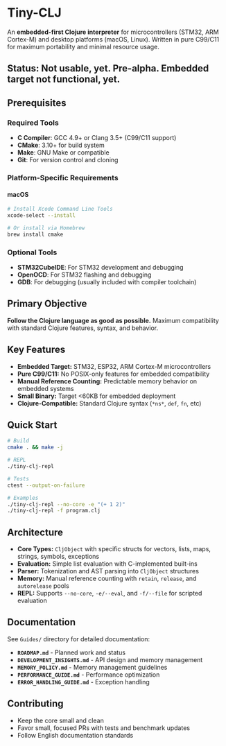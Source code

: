# Tiny-CLJ

An **embedded-first Clojure interpreter** for microcontrollers (STM32, ARM Cortex-M) and desktop platforms (macOS, Linux). Written in pure C99/C11 for maximum portability and minimal resource usage.

## Status: Not usable, yet. Pre-alpha. Embedded target not functional, yet.

## Prerequisites

### Required Tools
- **C Compiler**: GCC 4.9+ or Clang 3.5+ (C99/C11 support)
- **CMake**: 3.10+ for build system
- **Make**: GNU Make or compatible
- **Git**: For version control and cloning

### Platform-Specific Requirements

#### macOS
```bash
# Install Xcode Command Line Tools
xcode-select --install

# Or install via Homebrew
brew install cmake
```


### Optional Tools
- **STM32CubeIDE**: For STM32 development and debugging
- **OpenOCD**: For STM32 flashing and debugging
- **GDB**: For debugging (usually included with compiler toolchain)

## Primary Objective
**Follow the Clojure language as good as possible.** Maximum compatibility with standard Clojure features, syntax, and behavior.

## Key Features
- **Embedded Target:** STM32, ESP32, ARM Cortex-M microcontrollers
- **Pure C99/C11:** No POSIX-only features for embedded compatibility
- **Manual Reference Counting:** Predictable memory behavior on embedded systems
- **Small Binary:** Target <60KB for embedded deployment
- **Clojure-Compatible:** Standard Clojure syntax (`*ns*`, `def`, `fn`, etc)

## Quick Start

```bash
# Build
cmake . && make -j

# REPL
./tiny-clj-repl

# Tests
ctest --output-on-failure

# Examples
./tiny-clj-repl --no-core -e "(+ 1 2)"
./tiny-clj-repl -f program.clj
```

## Architecture
- **Core Types:** `CljObject` with specific structs for vectors, lists, maps, strings, symbols, exceptions
- **Evaluation:** Simple list evaluation with C-implemented built-ins
- **Parser:** Tokenization and AST parsing into `CljObject` structures
- **Memory:** Manual reference counting with `retain`, `release`, and `autorelease` pools
- **REPL:** Supports `--no-core`, `-e/--eval`, and `-f/--file` for scripted evaluation

## Documentation
See `Guides/` directory for detailed documentation:
- **`ROADMAP.md`** - Planned work and status
- **`DEVELOPMENT_INSIGHTS.md`** - API design and memory management
- **`MEMORY_POLICY.md`** - Memory management guidelines
- **`PERFORMANCE_GUIDE.md`** - Performance optimization
- **`ERROR_HANDLING_GUIDE.md`** - Exception handling

## Contributing
- Keep the core small and clean
- Favor small, focused PRs with tests and benchmark updates
- Follow English documentation standards